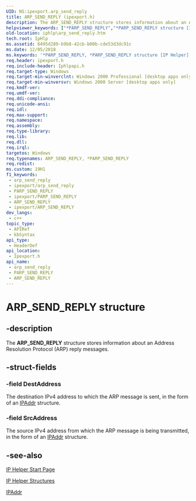 ```yaml
---
UID: NS:ipexport.arp_send_reply
title: ARP_SEND_REPLY (ipexport.h)
description: The ARP_SEND_REPLY structure stores information about an Address Resolution Protocol (ARP) reply messages.
helpviewer_keywords: ["*PARP_SEND_REPLY","*PARP_SEND_REPLY structure [IP Helper]","ARP_SEND_REPLY","ARP_SEND_REPLY structure [IP Helper]","ipexport/*PARP_SEND_REPLY","ipexport/ARP_SEND_REPLY","iphlp.arp_send_reply"]
old-location: iphlp\arp_send_reply.htm
tech.root: IpHlp
ms.assetid: 6495d289-b9b8-42cb-b00b-cde53d3dc91c
ms.date: 12/05/2018
ms.keywords: '*PARP_SEND_REPLY, *PARP_SEND_REPLY structure [IP Helper], ARP_SEND_REPLY, ARP_SEND_REPLY structure [IP Helper], ipexport/*PARP_SEND_REPLY, ipexport/ARP_SEND_REPLY, iphlp.arp_send_reply'
req.header: ipexport.h
req.include-header: Iphlpapi.h
req.target-type: Windows
req.target-min-winverclnt: Windows 2000 Professional [desktop apps only]
req.target-min-winversvr: Windows 2000 Server [desktop apps only]
req.kmdf-ver: 
req.umdf-ver: 
req.ddi-compliance: 
req.unicode-ansi: 
req.idl: 
req.max-support: 
req.namespace: 
req.assembly: 
req.type-library: 
req.lib: 
req.dll: 
req.irql: 
targetos: Windows
req.typenames: ARP_SEND_REPLY, *PARP_SEND_REPLY
req.redist: 
ms.custom: 19H1
f1_keywords:
 - arp_send_reply
 - ipexport/arp_send_reply
 - PARP_SEND_REPLY
 - ipexport/PARP_SEND_REPLY
 - ARP_SEND_REPLY
 - ipexport/ARP_SEND_REPLY
dev_langs:
 - c++
topic_type:
 - APIRef
 - kbSyntax
api_type:
 - HeaderDef
api_location:
 - Ipexport.h
api_name:
 - arp_send_reply
 - PARP_SEND_REPLY
 - ARP_SEND_REPLY
---
```


# ARP_SEND_REPLY structure


## -description

The <b>ARP_SEND_REPLY</b> structure stores information about an Address Resolution Protocol (ARP) reply messages.

## -struct-fields

### -field DestAddress

 The destination  IPv4 address to which the ARP message is sent, in the form of an <a href="/windows/desktop/api/inaddr/ns-inaddr-in_addr">IPAddr</a> structure.

### -field SrcAddress

The source IPv4 address from which the ARP message is being transmitted, in the form of an <a href="/windows/desktop/api/inaddr/ns-inaddr-in_addr">IPAddr</a> structure.

## -see-also

<a href="/windows/desktop/IpHlp/ip-helper-start-page">IP Helper Start Page</a>



<a href="/windows/desktop/IpHlp/ip-helper-structures">IP Helper Structures</a>



<a href="/windows/desktop/api/inaddr/ns-inaddr-in_addr">IPAddr</a>

